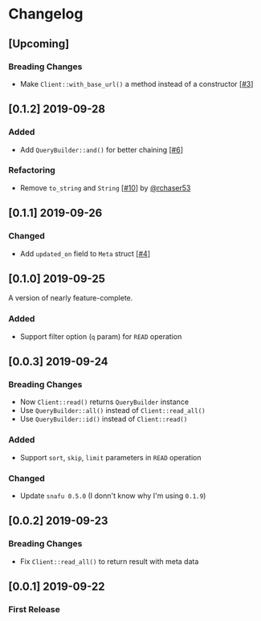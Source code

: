 # Changelog

## [Upcoming]

### Breading Changes

- Make `Client::with_base_url()` a method instead of a constructor [[#3](https://github.com/kuy/jsonbox-rs/issues/3)]

## [0.1.2] 2019-09-28

### Added

- Add `QueryBuilder::and()` for better chaining [[#6](https://github.com/kuy/jsonbox-rs/issues/6)]

### Refactoring

- Remove `to_string` and `String` [[#10](https://github.com/kuy/jsonbox-rs/pull/10)] by [@rchaser53](https://github.com/rchaser53)

## [0.1.1] 2019-09-26

### Changed

- Add `updated_on` field to `Meta` struct [[#4](https://github.com/kuy/jsonbox-rs/issues/4)]

## [0.1.0] 2019-09-25

A version of nearly feature-complete.

### Added

- Support filter option (`q` param) for `READ` operation

## [0.0.3] 2019-09-24

### Breading Changes

- Now `Client::read()` returns `QueryBuilder` instance
- Use `QueryBuilder::all()` instead of `Client::read_all()`
- Use `QueryBuilder::id()` instead of `Client::read()`

### Added

- Support `sort`, `skip`, `limit` parameters in `READ` operation

### Changed

- Update `snafu 0.5.0` (I donn't know why I'm using `0.1.9`)

## [0.0.2] 2019-09-23

### Breading Changes

- Fix `Client::read_all()` to return result with meta data

## [0.0.1] 2019-09-22

### First Release
